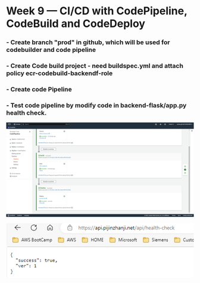 # Week 9 — CI/CD with CodePipeline, CodeBuild and CodeDeploy

### - Create branch "prod" in github, which will be used for codebuilder and code pipeline

### - Create Code build project - need buildspec.yml and attach policy ecr-codebuild-backendf-role

### - Create code Pipeline

### - Test code pipeline by modify code in backend-flask/app.py health check.

![screenshot](Assets/cdci.png)

![screenshot](Assets/cdci_healthcheck.png)
